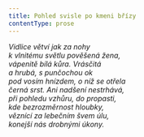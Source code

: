 ```yaml
---
title: Pohled svisle po kmeni břízy
contentType: prose
---
```


<section>

_Vidlice větví jak za nohy  
k vlnitému světlu pověšená žena,  
vápenitě bílá kůra. Vrásčitá  
a hrubá, s punčochou ok  
pod vosím hnízdem, o níž se otřela  
černá srst. Ani nadšení nestrhává,  
při pohledu vzhůru, do propasti,  
kde bezrozměrnost hloubky,  
věznící za lebečním švem úlu,  
konejší nás drobnými úkony._

</section>
